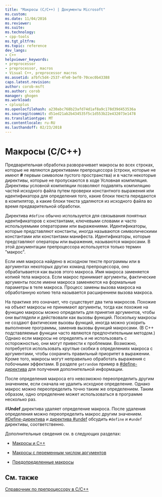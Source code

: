 ```yaml
---
title: "Макросы (C/C++) | Документы Microsoft"
ms.custom: 
ms.date: 11/04/2016
ms.reviewer: 
ms.suite: 
ms.technology:
- cpp-tools
ms.tgt_pltfrm: 
ms.topic: reference
dev_langs:
- C++
helpviewer_keywords:
- preprocessor
- preprocessor, macros
- Visual C++, preprocessor macros
ms.assetid: a7bfc5d4-2537-4fe0-bef0-70cec0b43388
caps.latest.revision: 
author: corob-msft
ms.author: corob
manager: ghogen
ms.workload:
- cplusplus
ms.openlocfilehash: a230abc768b23afd74d1af8a9c178d39d453536a
ms.sourcegitcommit: d51ed21ab2b434535f5c1d553b22e432073e1478
ms.translationtype: MT
ms.contentlocale: ru-RU
ms.lasthandoff: 02/23/2018
---
```

# <a name="macros-cc"></a>Макросы (C/C++)
Предварительная обработка разворачивает макросы во всех строках, которые не являются директивами препроцессора (строки, которые не имеют  **#**  первым символом пустого пространства) и в части некоторые директивы, которые не пропускаются в ходе Условная компиляция. Директивы условной компиляции позволяют подавлять компиляцию частей исходного файла путем проверки константного выражения или идентификатора для определения того, какие блоки текста передаются в компилятор, а какие блоки текста удаляются из исходного файла во время предварительной обработки.  
  
 Директива `#define` обычно используется для связывания понятных идентификаторов с константами, ключевыми словами и часто используемыми операторами или выражениями. Идентификаторы, которые представляют константы, иногда называются символическими константами или константами манифеста. Идентификаторы, которые представляют операторы или выражения, называются макросами. В этой документации препроцессора используется только термин "макрос".  
  
 Если имя макроса найдено в исходном тексте программы или в аргументах некоторых других команд препроцессора, оно обрабатывается как вызов этого макроса. Имя макроса заменяется копией тела макроса. Если макрос принимает аргументы, фактические аргументы после имени макроса заменяются на формальные параметры в теле макроса. Процесс замены вызова макроса на обработанную копию тела называется расширением вызова макроса.  
  
 На практике это означает, что существует два типа макросов. Похожие на объект макросы не принимают аргументы, тогда как похожие на функцию макросы можно определить для принятия аргументов, чтобы они выглядели и действовали как вызовы функций. Поскольку макросы не создают фактические вызовы функций, иногда можно ускорить выполнение программы, заменив вызовы функций макросами. (В C++ подставляемые функции часто являются предпочтительным методом.) Однако если макросы не определять и не использовать с осторожностью, они могут привести к проблемам. Возможно, потребуется использовать круглые скобки в определениях макроса с аргументами, чтобы сохранить правильный приоритет в выражении. Кроме того, макросы могут неправильно обработать выражения с побочными эффектами. В разделе `getrandom` пример в [#define-директива](../preprocessor/hash-define-directive-c-cpp.md) для получения дополнительной информации.  
  
 После определения макроса его невозможно переопределить другим значением, если сначала не удалить исходное определение. Однако макрос можно переопределить точно таким же определением. Таким образом, одно определение может использоваться в программе несколько раз.  
  
 #**Undef** директива удаляет определение макроса. После удаления определения можно переопределить макрос другим значением. [#Define-директива](../preprocessor/hash-define-directive-c-cpp.md) и [директива #undef](../preprocessor/hash-undef-directive-c-cpp.md) обсудить `#define` и `#undef` директивы, соответственно.  
  
 Дополнительные сведения см. в следующих разделах:  
  
-   [Макросы и C++](../preprocessor/macros-and-cpp.md)  
  
-   [Макросы с переменным числом аргументов](../preprocessor/variadic-macros.md)  
  
-   [Предопределенные макросы](../preprocessor/predefined-macros.md)  
  
## <a name="see-also"></a>См. также  
 [Справочник по препроцессору в C/C++](../preprocessor/c-cpp-preprocessor-reference.md)